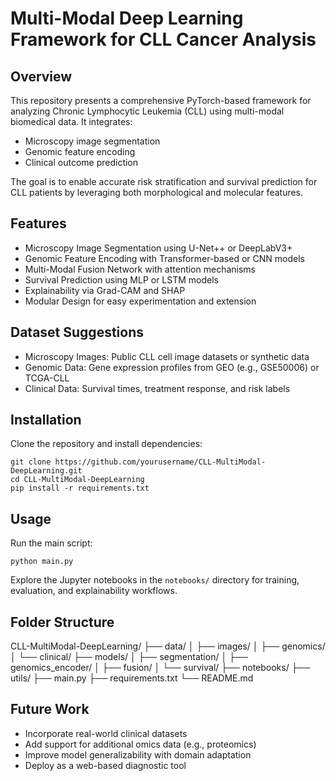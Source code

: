 Multi-Modal Deep Learning Framework for CLL Cancer Analysis
===========================================================

Overview
--------
This repository presents a comprehensive PyTorch-based framework for analyzing Chronic Lymphocytic Leukemia (CLL) using multi-modal biomedical data. It integrates:
- Microscopy image segmentation
- Genomic feature encoding
- Clinical outcome prediction

The goal is to enable accurate risk stratification and survival prediction for CLL patients by leveraging both morphological and molecular features.

Features
--------
- Microscopy Image Segmentation using U-Net++ or DeepLabV3+
- Genomic Feature Encoding with Transformer-based or CNN models
- Multi-Modal Fusion Network with attention mechanisms
- Survival Prediction using MLP or LSTM models
- Explainability via Grad-CAM and SHAP
- Modular Design for easy experimentation and extension

Dataset Suggestions
-------------------
- Microscopy Images: Public CLL cell image datasets or synthetic data
- Genomic Data: Gene expression profiles from GEO (e.g., GSE50006) or TCGA-CLL
- Clinical Data: Survival times, treatment response, and risk labels

Installation
------------
Clone the repository and install dependencies:

    git clone https://github.com/yourusername/CLL-MultiModal-DeepLearning.git
    cd CLL-MultiModal-DeepLearning
    pip install -r requirements.txt

Usage
-----
Run the main script:

    python main.py

Explore the Jupyter notebooks in the `notebooks/` directory for training, evaluation, and explainability workflows.

Folder Structure
----------------
CLL-MultiModal-DeepLearning/
├── data/
│   ├── images/
│   ├── genomics/
│   └── clinical/
├── models/
│   ├── segmentation/
│   ├── genomics_encoder/
│   ├── fusion/
│   └── survival/
├── notebooks/
├── utils/
├── main.py
├── requirements.txt
└── README.md

Future Work
-----------
- Incorporate real-world clinical datasets
- Add support for additional omics data (e.g., proteomics)
- Improve model generalizability with domain adaptation
- Deploy as a web-based diagnostic tool
